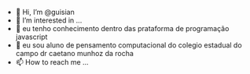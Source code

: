 - 👋 Hi, I’m @guisian
- 👀 I’m interested in ...
- 🌱 eu  tenho conhecimento dentro das prataforma de programação javascript
- 💞️ eu sou aluno de pensamento computacional do colegio estadual do campo dr caetano munhoz da rocha 
- 📫 How to reach me ...

<!---
guisian/guisian is a ✨ special ✨ repository because its `README.md` (this file) appears on your GitHub profile.
You can click the Preview link to take a look at your changes.
--->
